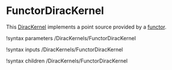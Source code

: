 # FunctorDiracKernel

This [DiracKernel](syntax/DiracKernels/index.md) implements a point source
provided by a [functor](syntax/Functors/index.md).

!syntax parameters /DiracKernels/FunctorDiracKernel

!syntax inputs /DiracKernels/FunctorDiracKernel

!syntax children /DiracKernels/FunctorDiracKernel
